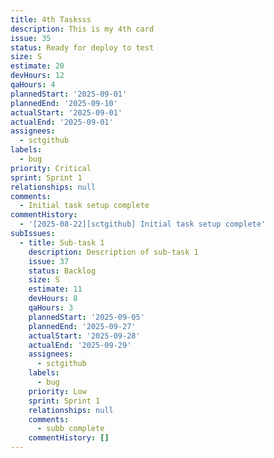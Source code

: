 ```yaml
---
title: 4th Tasksss
description: This is my 4th card
issue: 35
status: Ready for deploy to test
size: S
estimate: 20
devHours: 12
qaHours: 4
plannedStart: '2025-09-01'
plannedEnd: '2025-09-10'
actualStart: '2025-09-01'
actualEnd: '2025-09-01'
assignees:
  - sctgithub
labels:
  - bug
priority: Critical
sprint: Sprint 1
relationships: null
comments:
  - Initial task setup complete
commentHistory:
  - '[2025-08-22][sctgithub] Initial task setup complete'
subIssues:
  - title: Sub-task 1
    description: Description of sub-task 1
    issue: 37
    status: Backlog
    size: S
    estimate: 11
    devHours: 8
    qaHours: 3
    plannedStart: '2025-09-05'
    plannedEnd: '2025-09-27'
    actualStart: '2025-09-28'
    actualEnd: '2025-09-29'
    assignees:
      - sctgithub
    labels:
      - bug
    priority: Low
    sprint: Sprint 1
    relationships: null
    comments:
      - subb complete
    commentHistory: []
---
```


